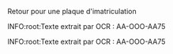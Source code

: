 Retour pour une plaque d'imatriculation

INFO:root:Texte extrait par OCR : AA-OOO-AA75

INFO:root:Texte extrait par OCR : AA-OOO-AA75